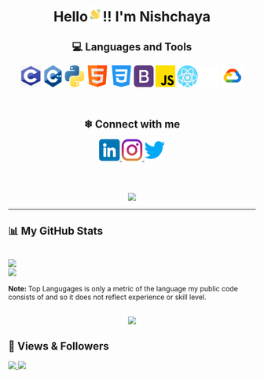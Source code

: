 <h1 align="center">Hello<img src="Images/wave.gif" width="30px" height="auto">!! I'm Nishchaya</h1>


<h2 align="center"> 💻 Languages and Tools </h2>
<p align="center">
<img alt="c programming" width="42 px" height="44" src="Images/C.png">
<img alt="c++" width="40 px" height="44" src="Images/C++.png ">
<img alt="python" width="40 px" height="44" src="Images/python.png">
<img alt="html" width="45 px" height="44" src="Images/html.png">
<img alt="css" width="45 px" height="44" src="Images/css-3.png">
<img alt="bootstrap" width="40 px" height="44" src="Images/bootstrap.png">
<img alt="javascript" width="40 px" height="44" src="Images/js.png">
<img alt="React JS" width="42 px" height="44" src="Images/react.png"> 
<img alt="GitHub" width="40 px" height="44" src="Images/Github Icon.png">
<img alt="Google Cloud" width="45 px" height="44" src="Images/Google Cloud.png">
</p>

<br>

<h2 align="center"> ❄ Connect with me </h2>
<p align="center">
<a href="https://www.linkedin.com/in/nishchaya-jandyal-55444b234" target="_blank"> 
<img width="42 px" height="44 px" src="Images/Linkedin Icon.png"> </a>
<a href="https://www.instagram.com/nishchayajandyal_21/" target="_blank"> 
<img width="42 px" height="44 px" src="Images/Instagram Icon.png"> </a> 
<a href="https://twitter.com/nishchaya_21" target="_blank">
<img width="42 px" height="44 px" src="Images/Twitter.png"> </a>
</p>


<br>
<br>
<!-- GitHub Streak -->
<p align="center">
<a href="http://github-readme-streak-stats.herokuapp.com?user=nishchaya21&theme=gotham&date_format=M%20j%5B%2C%20Y%5D">
<img src="http://github-readme-streak-stats.herokuapp.com?user=nishchaya21&theme=gotham&date_format=M%20j%5B%2C%20Y%5D"></a>
</p>

<hr>

## 📊 My GitHub Stats

<br>
<a href="https://github-readme-stats.vercel.app/api?username=nishchaya21&theme=radical"> 
<img align="center" src="https://github-readme-stats.vercel.app/api?username=nishchaya21&theme=radical"></a>
<br>
<a href="https://github-readme-stats.vercel.app/api/top-langs/?username=nishchaya21&langs_count=6&theme=tokyonight">
<img align="center" src="https://github-readme-stats.vercel.app/api/top-langs/?username=nishchaya21&langs_count=6&theme=tokyonight"></a>

<br>
<br>
<strong> Note: </strong> Top Langugages is only a metric of the language my public code consists of and so it does not reflect experience or skill level.
<br>
<br>
<!-- GitHub Activity Graph -->
<p align="center">
<a href="https://activity-graph.herokuapp.com/graph?username=nishchaya21&theme=react-dark">
<img src="https://activity-graph.herokuapp.com/graph?username=nishchaya21&theme=react-dark"> </a>

</p>

## 🤍 Views & Followers
<a href="https://komarev.com/ghpvc/?username=nishchaya21&label=PROFILE+VIEWS&style=flat-square&color=red">
<img src="https://komarev.com/ghpvc/?username=nishchaya21&label=PROFILE+VIEWS&style=flat-square&color=red"> </a>
<a href="https://img.shields.io/github/followers/nishchaya21?label=followers&style=social">
<img src="https://img.shields.io/github/followers/nishchaya21?label=followers&style=social"> </a>
